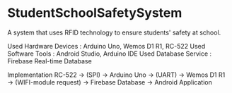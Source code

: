 # StudentSchoolSafetySystem
A system that uses RFID technology to ensure students' safety at school.

Used Hardware Devices : Arduino Uno, Wemos D1 R1, RC-522
Used Software Tools : Android Studio, Arduino IDE
Used Database Service : Firebase Real-time Database

Implementation
RC-522 → (SPI) → Arduino Uno → (UART) → Wemos D1 R1 → (WIFI-module request) → Firebase Database → Android Application
